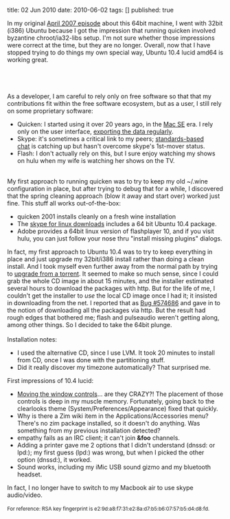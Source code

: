 title: 02 Jun 2010
date: 2010-06-02
tags: []
published: true

<div>In my original <a href="http://advogato.org/person/connolly/diary/51.html">April 2007 episode</a> about this 64bit machine, I went with 32bit (i386) Ubuntu because I got the impression that running quicken involved byzantine chroot/ia32-libs setup. I'm not sure whether those impressions were correct at the time, but they are no longer.&nbsp;Overall, now that I have stopped trying to do things my own special way, Ubuntu 10.4 lucid amd64 is working great.</div><br />
<a name='more'></a><br />
<br />
<br />
<div><div style="margin-bottom: 0px; margin-left: 0px; margin-right: 0px; margin-top: 0px;">As a developer, I am careful to rely only on free software so that that my contributions fit within the free software ecosystem, but as a user, I still rely on some proprietary software:</div></div><div><ul><li>Quicken: I started using it over 20 years ago, in the&nbsp;<a href="http://en.wikipedia.org/wiki/Macintosh_SE">Mac SE</a>&nbsp;era. I rely only on the user interface,&nbsp;<a href="http://dig.csail.mit.edu/breadcrumbs/node/96">exporting the data regularly</a>.</li>
<li>Skype: it's sometimes a critical link to my peers;&nbsp;<a href="http://dig.csail.mit.edu/breadcrumbs/node/63">standards-based chat</a>&nbsp;is catching up but hasn't overcome skype's 1st-mover status.</li>
<li>Flash: I don't actually rely on this, but I sure enjoy watching my shows on hulu when my wife is watching her shows on the TV.</li>
</ul></div><br />
My first approach to running quicken was to try to keep my old ~/.wine configuration in place, but after trying to debug that for a while, I discovered that the spring cleaning approach (blow it away and start over) worked just fine. This stuff all works out-of-the-box:<br />
<div><ul><li>quicken 2001 installs cleanly on a fresh wine installation</li>
<li>The <a href="http://www.skype.com/intl/en-us/get-skype/on-your-computer/linux/post-download/">skype for linux downloads</a> includes a  64 bit Ubuntu 10.4 package.</li>
<li>Adobe provides a 64bit linux version of flashplayer 10, and if you visit hulu, you can just follow your nose thru "install missing plugins" dialogs.</li>
</ul></div><div>In fact, my first approach to Ubuntu 10.4 was to try to keep everything in place and just upgrade my 32bit/i386 install rather than doing a clean install. And I took myself even further away from the normal path by trying to <a href="https://help.ubuntu.com/community/LucidUpgrades#Upgrading from a Torrent">upgrade from a torrent</a>. It seemed to make so much sense, since I could grab the whole CD image in about 15 minutes, and the installer estimated several hours to download the packages with http. But for the life of me, I couldn't get the installer to <i>use</i> the local CD image once I had it; it insisted in downloading from the net. I reported that as <a href="https://bugs.launchpad.net/ubuntu/+source/ubiquity/+bug/574686">Bug #574686</a> and gave in to the notion of downloading all the packages via http. But the result had rough edges that bothered me; flash and pulseaudio weren't getting along, among other things. So I decided to take the 64bit plunge.</div><div><br />
</div><div>Installation notes:</div><div><ul><li>I used the alternative CD, since I use LVM. It took 20 minutes to install from CD, once I was done with the partitioning stuff.</li>
<li>Did it really discover my timezone automatically? That surprised me.</li>
</ul>First impressions of 10.4 lucid:</div><div><ul><li><a href="http://www.webupd8.org/2010/03/almost-official-ubuntu-1004-lucid-will.html">Moving the window controls</a>... are they CRAZY?! The placement of those controls is deep in my muscle memory. Fortunately, going back to the clearlooks theme (System/Preferences/Appearance) fixed that quickly.</li>
<li>Why is there a Zim wiki item in the Applications/Accessories menu? There's no zim package installed, so it doesn't do anything. Was something from my previous installation detected?</li>
<li>empathy fails as an IRC client; it can't join <b>&amp;foo</b> channels.</li>
<li>Adding a printer gave me 2 options that I didn't understand (dnssd: or lpd:); my first guess (lpd:) was wrong, but when I picked the other option (dnssd:), it worked.</li>
<li>Sound works, including my iMic USB sound gizmo and my bluetooth headset.</li>
</ul>In fact, I no longer have to switch to my Macbook air to use skype audio/video.</div><div><br />
</div><div><small>For reference: RSA key fingerprint is e2:9d:a8:f7:31:e2:8a:d7:b5:b6:07:57:b5:d4:d8:fd.</small></div><div><br />
</div><div class="blogger-post-footer"><img width='1' height='1' src='https://blogger.googleusercontent.com/tracker/1117883616379032462-5071995171183816113?l=www.madmode.com' alt='' /></div>